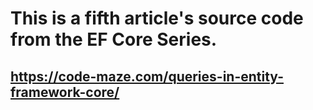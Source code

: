 # This is a fifth article's source code from the EF Core Series.
## https://code-maze.com/queries-in-entity-framework-core/
